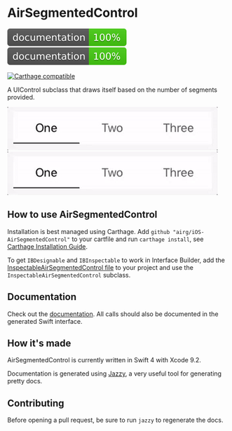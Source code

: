 # AirSegmentedControl

[![Documentation](https://github.com/airG/iOS-AirSegmentedControl/blob/master/docs/badge.svg)](https://airg.github.io/iOS-AirSegmentedControl/)
[![Documentation](https://raw.githubusercontent.com/airG/iOS-AirSegmentedControl/master/docs/badge.svg?sanitize=true)](https://airg.github.io/iOS-AirSegmentedControl/)

[![Carthage compatible](https://img.shields.io/badge/Carthage-compatible-4BC51D.svg?style=flat)](https://github.com/Carthage/Carthage)

A UIControl subclass that draws itself based on the number of segments provided.

![example](AirSegmentedControlExample.gif)
![Example](https://raw.githubusercontent.com/airG/iOS-AirSegmentedControl/master/AirSegmentedControlExample.gif)

## How to use AirSegmentedControl

Installation is best managed using Carthage. Add `github "airg/iOS-AirSegmentedControl"` to your cartfile and run `carthage install`, see [Carthage Installation Guide](https://github.com/Carthage/Carthage#if-youre-building-for-ios-tvos-or-watchos).

To get `IBDesignable` and `IBInspectable` to work in Interface Builder, add the [InspectableAirSegmentedControl file](https://github.com/airG/iOS-AirSegmentedControl/blob/master/AirSegmentedControl/InspectableAirSegmentedControl.swift) to your project and use the `InspectableAirSegmentedControl` subclass.

## Documentation

Check out the [documentation](https://airg.github.io/iOS-AirSegmentedControl/). All calls should also be documented in the generated Swift interface.


## How it's made

AirSegmentedControl is currently written in Swift 4 with Xcode 9.2.

Documentation is generated using [Jazzy](https://github.com/realm/jazzy), a very useful tool for generating pretty docs.


## Contributing

Before opening a pull request, be sure to run `jazzy` to regenerate the docs.
